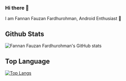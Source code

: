 ### Hi there 👋

I am Fannan Fauzan Fardhurohman, Android Enthusiast 📱

## Github Stats
![Fannan Fauzan Fardhurohman's GitHub stats](https://github-readme-stats.vercel.app/api?username=Fannan-Fauzan-Fardhurohman&show_icons=true&theme=radical)

## Top Language
[![Top Langs](https://github-readme-stats.vercel.app/api/top-langs/?username=Fannan-Fauzan-Fardhurohman)](https://github.com/Fannan-Fauzan-Fardhurohman/github-readme-stats)
